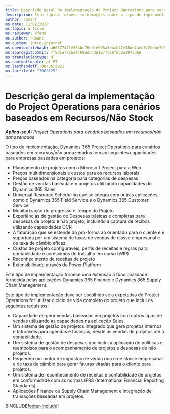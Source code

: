 ```yaml
---
title: Descrição geral da implementação do Project Operations para cenários baseados em Recursos/Não Stock
description: Este tópico fornece informações sobre o tipo de implementação, Project Operations para cenários baseados em Recursos/Não Stock.
author: rumant
ms.date: 11/02/2020
ms.topic: article
ms.reviewer: kfend
ms.author: rumant
ms.custom: intro-internal
ms.openlocfilehash: a66877471e584bc76ddfe508a5d4cb47e38dd7aeb5f2bebe795b41a1de462ef9
ms.sourcegitcommit: 7f8d1e7a16af769adb43d1877c28fdce53975db8
ms.translationtype: HT
ms.contentlocale: pt-PT
ms.lasthandoff: 08/06/2021
ms.locfileid: "7009725"
---
```

# <a name="project-operations-for-resourcenon-stocked-based-scenarios-deployment-overview"></a>Descrição geral da implementação do Project Operations para cenários baseados em Recursos/Não Stock

_**Aplica-se A:** Project Operations para cenários baseados em recursos/não armazenados_

O tipo de implementação, Dynamics 365 Project Operations para cenários baseados em recursos/não armazenados tem as seguintes capacidades para empresas baseadas em projetos:

- Planeamento de projetos com o Microsoft Project para a Web
- Preços multidimensionais e custos para os recursos laborais
- Preços baseados na categoria para categorias de despesas
- Gestão de vendas baseada em projetos utilizando capacidades do Dynamics 365 Sales
- Universal Resource Scheduling que se integra com outras aplicações, como o Dynamics 365 Field Service e o Dynamics 365 Customer Service
- Monitorização do progresso e Tempo do Projeto
- Experiências de gestão de Despesas básicas e completas para despesas de projeto e não projeto, incluindo a captura de recibos utilizando capacidades OCR
- A faturação que se estende do pró-forma ao orientado para o cliente e é suportada por um sistema de taxas de vendas de classe empresarial e de taxa de câmbio eficaz.
- Custos de projeto configuráveis, perfis de receitas e regras para contabilidade e acréscimos do trabalho em curso (WIP)
- Reconhecimento de receitas de projeto
- Extensibilidade através do Power Platform

Este tipo de implementação fornece uma extensão à funcionalidade fornecida pelas aplicações Dynamics 365 Finance e Dynamics 365 Supply Chain Management.

Este tipo de implementação deve ser escolhido se a expetativa do Project Operations for utilizar o ciclo de vida completo do projeto que inclui os seguintes requisitos:

- Capacidade de gerir vendas baseadas em projetos com outros tipos de vendas utilizando as capacidades na aplicação Sales.
- Um sistema de gestão de projetos integrado que gere projetos internos e faturáveis para agendas e finanças, desde as vendas de projetos até à contabilidade.
- Um sistema de gestão de despesas que inclui a aplicação de políticas e reembolsos para o acompanhamento de projetos e despesas de não projetos.
- Requerem um motor de impostos de venda rico e de classe empresarial e de taxa de câmbio para gerar faturas viradas para o cliente para projetos.
- Um sistema de reconhecimento de receitas e contabilidade de projetos em conformidade com as normas IFRS (International Financial Reporting Standards).
- Aplicações Finance ou Supply Chain Management e integração de transações baseadas em projetos.


[!INCLUDE[footer-include](../includes/footer-banner.md)]